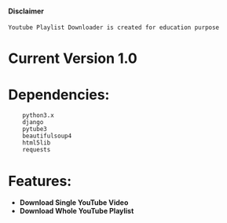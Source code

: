 #### Disclaimer
    Youtube Playlist Downloader is created for education purpose
# **Current Version 1.0**
# **Dependencies:**
		python3.x
		django
		pytube3
		beautifulsoup4
		html5lib
		requests
# **Features:**
- **Download Single YouTube Video**
- **Download Whole YouTube Playlist**
